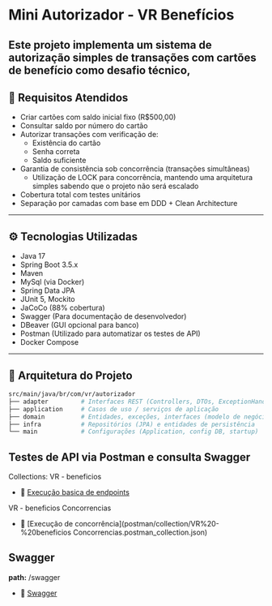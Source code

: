 # Mini Autorizador - VR Benefícios

Este projeto implementa um sistema de autorização simples de transações com cartões de benefício como desafio técnico,
---

## 📌 Requisitos Atendidos

- Criar cartões com saldo inicial fixo (R$500,00)
- Consultar saldo por número do cartão
- Autorizar transações com verificação de:
    - Existência do cartão
    - Senha correta
    - Saldo suficiente
- Garantia de consistência sob concorrência (transações simultâneas)
  - Utilização de LOCK para concorrência, mantendo uma arquitetura simples sabendo que o projeto não será escalado
- Cobertura total com testes unitários
- Separação por camadas com base em DDD + Clean Architecture
---

## ⚙️ Tecnologias Utilizadas

- Java 17
- Spring Boot 3.5.x
- Maven
- MySql (via Docker)
- Spring Data JPA
- JUnit 5, Mockito
- JaCoCo (88% cobertura)
- Swagger (Para documentação de desenvolvedor)
- DBeaver (GUI opcional para banco)
- Postman (Utilizado para automatizar os testes de API)
- Docker Compose

---

## 🧱 Arquitetura do Projeto

```bash
src/main/java/br/com/vr/autorizador
├── adapter         # Interfaces REST (Controllers, DTOs, ExceptionHandler)
├── application     # Casos de uso / serviços de aplicação
├── domain          # Entidades, exceções, interfaces (modelo de negócio)
├── infra           # Repositórios (JPA) e entidades de persistência
└── main            # Configurações (Application, config DB, startup)
````

## Testes de API via Postman e consulta Swagger

Collections:
VR - beneficios
  - 📄 [Execução basica de endpoints](./././postman/collection/VR%20-%20beneficios.postman_collection.json)

VR - beneficios Concorrencias
  - 📄 [Execução de concorrência](postman/collection/VR%20-%20beneficios Concorrencias.postman_collection.json)

## Swagger
**path:** /swagger
 - 📄 [Swagger](http://localhost:8080/swagger-ui/index.html) 